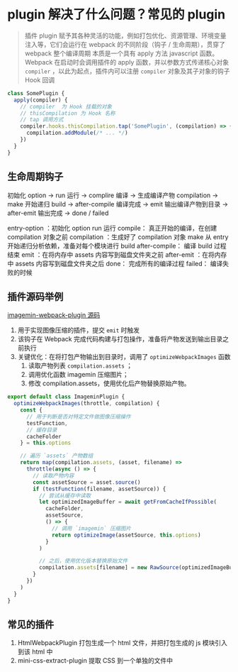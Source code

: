 # plugin 解决了什么问题？常见的 plugin

> 插件
> plugin 赋予其各种灵活的功能，例如打包优化、资源管理、环境变量注入等，它们会运行在 webpack 的不同阶段（钩子 / 生命周期），贯穿了 webpack 整个编译周期
> 本质是一个具有 apply 方法 javascript 函数。
> Webpack 在启动时会调用插件的 apply 函数，并以参数方式传递核心对象 `compiler` ，以此为起点，插件内可以注册 `compiler` 对象及其子对象的钩子 Hook 回调

```js
class SomePlugin {
  apply(compiler) {
    // compiler  为 Hook 挂载的对象
    // thisCompilation 为 Hook 名称
    // tap 调用方式
    compiler.hooks.thisCompilation.tap('SomePlugin', (compilation) => {
      compilation.addModule(/* ... */)
    })
  }
}
```

## 生命周期钩子

初始化 option -> run 运行 -> complire 编译 -> 生成编译产物 compilation -> make 开始递归 build -> after-compile 编译完成 -> emit 输出编译产物到目录 -> after-emit 输出完成 -> done / failed

entry-option ：初始化 option
run 运行
compile： 真正开始的编译，在创建 compilation 对象之前
compilation ：生成好了 compilation 对象
make 从 entry 开始递归分析依赖，准备对每个模块进行 build
after-compile： 编译 build 过程结束
emit ：在将内存中 assets 内容写到磁盘文件夹之前
after-emit ：在将内存中 assets 内容写到磁盘文件夹之后
done： 完成所有的编译过程
failed： 编译失败的时候

## 插件源码举例

[imagemin-webpack-plugin 源码](./相关源码/imagemin-webpack-plugin.js)

1. 用于实现图像压缩的插件，提交 `emit` 时触发
2. 该钩子在 Webpack 完成代码构建与打包操作，准备将产物发送到输出目录之前执行
3. 关键优化：在将打包产物输出到目录时，调用了 `optimizeWebpackImages` 函数
   1. 读取产物列表 `compilation.assets` ；
   2. 调用优化函数 imagemin 压缩图片；
   3. 修改 compilation.assets，使用优化后产物替换原始产物。

```js
export default class ImageminPlugin {
  optimizeWebpackImages(throttle, compilation) {
    const {
      // 用于判断是否对特定文件做图像压缩操作
      testFunction,
      // 缓存目录
      cacheFolder
    } = this.options

    // 遍历 `assets` 产物数组
    return map(compilation.assets, (asset, filename) =>
      throttle(async () => {
        // 读取产物内容
        const assetSource = asset.source()
        if (testFunction(filename, assetSource)) {
          // 尝试从缓存中读取
          let optimizedImageBuffer = await getFromCacheIfPossible(
            cacheFolder,
            assetSource,
            () => {
              // 调用 `imagemin` 压缩图片
              return optimizeImage(assetSource, this.options)
            }
          )

          // 之后，使用优化版本替换原始文件
          compilation.assets[filename] = new RawSource(optimizedImageBuffer)
        }
      })
    )
  }
}
```

## 常见的插件

1. HtmlWebpackPlugin 打包生成一个 html 文件，并把打包生成的 js 模块引⼊到该 html 中
2. mini-css-extract-plugin 提取 CSS 到一个单独的文件中
